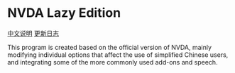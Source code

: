 # NVDA Lazy Edition

[中文说明](documentation/ReadMe.md)
[更新日志](documentation/changes.md)

This program is created based on the official version of NVDA, mainly modifying individual options that affect the use of simplified Chinese users, and integrating some of the more commonly used add-ons and speech.
